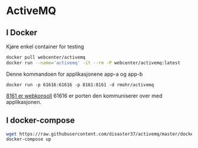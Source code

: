 # ActiveMQ  

## I Docker  

Kjøre enkel container for testing

```sh
docker pull webcenter/activemq
docker run --name='activemq' -it --rm -P webcenter/activemq:latest
```

Denne kommandoen for applikasjonene app-a og app-b  
```shell
docker run -p 61616:61616 -p 8161:8161 -d rmohr/activemq
```
[8161 er webkonsoll](http://localhost:8161/)
61616 er porten den kommuniserer over med applikasjonen.


## I docker-compose
```sh
wget https://raw.githubusercontent.com/disaster37/activemq/master/docker-compose.yml
docker-compose up
```  


